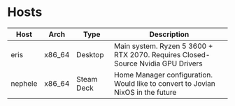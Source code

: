 # Hosts

| Host   | Arch   | Type | Description |
| --- | --- | --- | --- |
| eris   | x86_64 | Desktop | Main system. Ryzen 5 3600 + RTX 2070. Requires Closed-Source Nvidia GPU Drivers |
| nephele | x86_64 | Steam Deck | Home Manager configuration. Would like to convert to Jovian NixOS in the future |
